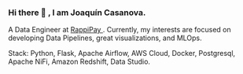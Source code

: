 ### Hi there 👋 , I am Joaquín Casanova.

A Data Engineer at [RappiPay ](https://www.rappipay.mx/). Currently, my interests are focused on developing Data Pipelines, great visualizations, and MLOps. 


Stack: Python, Flask, Apache Airflow, AWS Cloud, Docker, Postgresql, Apache NiFi, Amazon Redshift, Data Studio.
  
